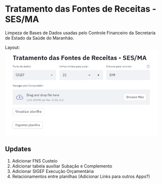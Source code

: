 # Tratamento das Fontes de Receitas - SES/MA

Limpeza de Bases de Dados usadas pelo Controle Financeiro da Secretaria de Estado da Saúde do Maranhão.

Layout:
![](front.png)

## Updates

1. Adicionar FNS Custeio
2. Adicionar tabela auxiliar Subação e Complemento
3. Adicionar SIGEF Execução Orçamentária
4. Relacionamentos entre planilhas (Adicionar Links para outros Apps?)